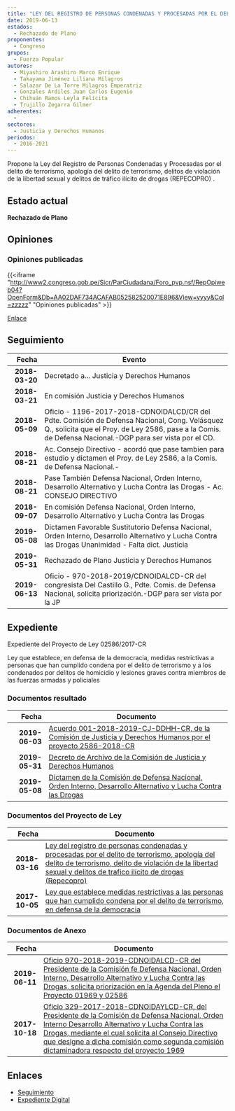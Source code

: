 ```yaml
---
title: "LEY DEL REGISTRO DE PERSONAS CONDENADAS Y PROCESADAS POR EL DELITO DE TERRORISMO, APOLOGÍA DEL DELITO DE TERRORISMO, DELITOS DE VIOLACIÓN DE LA LIBERTAD SEXUAL Y DELITOS DE TRÁFICO ILÍCITO DE DROGAS (REPECOPRO)"
date: 2019-06-13
estados: 
  - Rechazado de Plano
proponentes: 
  - Congreso
grupos: 
  - Fuerza Popular
autores: 
  - Miyashiro Arashiro Marco Enrique
  - Takayama Jiménez Liliana Milagros
  - Salazar De La Torre Milagros Emperatriz
  - Gonzales Ardiles Juan Carlos Eugenio
  - Chihuán Ramos Leyla Felícita
  - Trujillo Zegarra Gilmer
adherentes: 
  - 
sectores: 
  - Justicia y Derechos Humanos
periodos: 
  - 2016-2021
---
```


Propone la Ley del Registro de Personas Condenadas y Procesadas por el delito de terrorismo, apología del delito de terrorismo, delitos de violación de la libertad sexual y delitos de tráfico ilícito de drogas (REPECOPRO) .


## Estado actual

**Rechazado de Plano**

## Opiniones

### Opiniones publicadas

{{<iframe "http://www2.congreso.gob.pe/Sicr/ParCiudadana/Foro_pvp.nsf/RepOpiweb04?OpenForm&Db=AA02DAF734ACAFAB052582520071E896&View=yyyy&Col=zzzzz" "Opiniones publicadas" >}}

[Enlace](http://www2.congreso.gob.pe/Sicr/ParCiudadana/Foro_pvp.nsf/RepOpiweb04?OpenForm&Db=AA02DAF734ACAFAB052582520071E896&View=yyyy&Col=zzzzz)

## Seguimiento

| Fecha | Evento |
|------:|--------|
| **2018-03-20** | Decretado a... Justicia y Derechos Humanos|
| **2018-03-21** | En comisión Justicia y Derechos Humanos|
| **2018-05-09** | Oficio - 1196-2017-2018-CDNOIDALCD/CR del Pdte. Comisión de Defensa Nacional, Cong. Velásquez Q., solicita que el Proy. de Ley 2586, pase a la Comis. de Defensa Nacional.-DGP para ser vista por el CD.|
| **2018-08-21** | Ac. Consejo Directivo - acordó que pase tambien para estudio y dictamen el Proy. de Ley 2586, a la Comis. de Defensa Nacional.-|
| **2018-08-21** | Pase También Defensa Nacional, Orden Interno, Desarrollo Alternativo y Lucha Contra las Drogas - Ac. CONSEJO DIRECTIVO|
| **2018-09-07** | En comisión Defensa Nacional, Orden Interno, Desarrollo Alternativo y Lucha Contra las Drogas|
| **2019-05-08** | Dictamen Favorable Sustitutorio Defensa Nacional, Orden Interno, Desarrollo Alternativo y Lucha Contra las Drogas Unanimidad - Falta dict. Justicia|
| **2019-05-31** | Rechazado de Plano Justicia y Derechos Humanos|
| **2019-06-13** | Oficio - 970-2018-2019/CDNOIDALCD-CR del congresista Del Castillo G., Pdte. Comis. de Defensa Nacional, solicita priorización.-DGP para ser vista por la JP|


## Expediente

Expediente del Proyecto de Ley 02586/2017-CR

Ley que establece, en defensa de la democracia, medidas restrictivas a personas que han cumplido condena por el delito de terrorismo y a los condenados por delitos de homicidio y lesiones graves contra miembros de las fuerzas armadas y policiales


### Documentos resultado

| Fecha | Documento |
|------:|--------|
| **2019-06-03** | [Acuerdo 001-2018-2019-CJ-DDHH-CR, de la Comisión de Justicia y Derechos Humanos por el proyecto 2586-2018-CR](http://www.leyes.congreso.gob.pe/Documentos/2016_2021/Decretos/Archivamiento/DA0040620190603.pdf) |
| **2019-05-31** | [Decreto de Archivo de la Comisión de Justicia y Derechos Humanos](http://www.leyes.congreso.gob.pe/Documentos/2016_2021/Decretos/Archivamiento/DA0258620190531.pdf) |
| **2019-05-08** | [Dictamen de la Comisión de Defensa Nacional, Orden Interno, Desarrollo Alternativo y Lucha Contra las Drogas](http://www.leyes.congreso.gob.pe/Documentos/2016_2021/Dictamenes/Proyectos_de_Ley/01969DC07MAY20190508.pdf) |

### Documentos del Proyecto de Ley

| Fecha | Documento |
|------:|--------|
| **2018-03-16** | [Ley del registro de personas condenadas y procesadas por el delito de terrorismo, apología del delito de terrorismo, delito de violación de la libertad sexual y delitos de trafico ilícito de drogas (Repecopro)](http://www.leyes.congreso.gob.pe/Documentos/2016_2021/Proyectos_de_Ley_y_de_Resoluciones_Legislativas/PL0258520180316.pdf) |
| **2017-10-05** | [Ley que establece medidas restrictivas a las personas que han cumplido condena por el delito de terrorismo, en defensa de la democracia](http://www.leyes.congreso.gob.pe/Documentos/2016_2021/Proyectos_de_Ley_y_de_Resoluciones_Legislativas/PL0196920171005.pdf) |

### Documentos de Anexo

| Fecha | Documento |
|------:|--------|
| **2019-06-11** | [Oficio 970-2018-2019-CDNOIDALCD-CR del Presidente de la Comisión fe Defensa Nacional, Orden Interno, Desarrollo Alternativo y Lucha Contra las Drogas, solicita priorización en la Agenda del Pleno el Proyecto 01969 y 02586](http://www.leyes.congreso.gob.pe/Documentos/2016_2021/Oficios/Comisiones_Ordinarias/OFICIO-970-2018-2019-CDNOIDALCD-CR.pdf) |
| **2017-10-18** | [Oficio 329-2017-2018-CDNOIDAYLCD-CR, del Presidente de la Comisión de Defensa Nacional, Orden Interno Desarrollo Alternativo y Lucha Contra las Drogas, mediante el cual solicita al Consejo Directivo que designe a dicha comisión como segunda comisión dictaminadora respecto del proyecto 1969](http://www.leyes.congreso.gob.pe/Documentos/2016_2021/Oficios/Comisiones_Ordinarias/OFICIO-329-2017-2018-CDNOIDAYLCD-CR.pdf) |

## Enlaces 

- [Seguimiento](http://www2.congreso.gob.pe/Sicr/TraDocEstProc/CLProLey2016.nsf/f7fff46988ca05b1052578e100829cc7/48a6581d98814d4e05258252006ec32c?OpenDocument)
- [Expediente Digital](http://www2.congreso.gob.pe/Sicr/TraDocEstProc/CLProLey2016.nsf/f7fff46988ca05b1052578e100829cc7/48a6581d98814d4e05258252006ec32c?OpenDocument&Click=05257FB7005EB655.eb71d0cf91d8294e05256cdf006b5706/$Body/0.1C6C)
